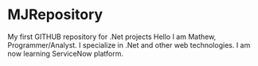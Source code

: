 MJRepository
============

My first GITHUB repository for .Net projects
Hello I am Mathew, Programmer/Analyst. I specialize in .Net and other web technologies.
I am now learning ServiceNow platform.
